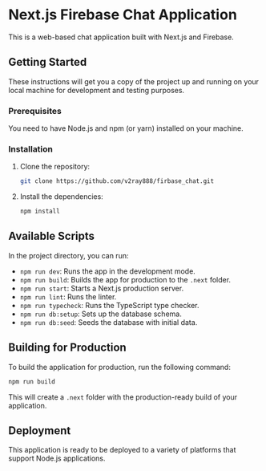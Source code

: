 # Next.js Firebase Chat Application

This is a web-based chat application built with Next.js and Firebase.

## Getting Started

These instructions will get you a copy of the project up and running on your local machine for development and testing purposes.

### Prerequisites

You need to have Node.js and npm (or yarn) installed on your machine.

### Installation

1.  Clone the repository:
    ```bash
    git clone https://github.com/v2ray888/firbase_chat.git
    ```
2.  Install the dependencies:
    ```bash
    npm install
    ```

## Available Scripts

In the project directory, you can run:

*   `npm run dev`: Runs the app in the development mode.
*   `npm run build`: Builds the app for production to the `.next` folder.
*   `npm run start`: Starts a Next.js production server.
*   `npm run lint`: Runs the linter.
*   `npm run typecheck`: Runs the TypeScript type checker.
*   `npm run db:setup`: Sets up the database schema.
*   `npm run db:seed`: Seeds the database with initial data.

## Building for Production

To build the application for production, run the following command:

```bash
npm run build
```

This will create a `.next` folder with the production-ready build of your application.

## Deployment

This application is ready to be deployed to a variety of platforms that support Node.js applications.
